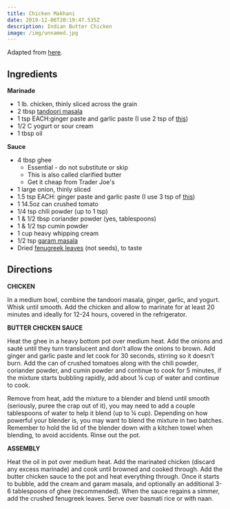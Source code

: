 ```yaml
---
title: Chicken Makhani
date: 2019-12-06T20:19:47.535Z
description: Indian Butter Chicken
image: /img/unnamed.jpg
---
```

Adapted from [here](http://littlespicejar.com/finger-lickin-butter-chicken-murgh-makhani/).

## Ingredients

**Marinade**

* 1 lb. chicken, thinly sliced across the grain
* 2 tbsp [tandoori masala](https://www.amazon.com/gp/product/B00EPDN00A)
* 1 tsp EACH:ginger paste and garlic paste
  (I use 2 tsp of [this](https://www.amazon.com/gp/product/B0057Y9J38))
* 1/2 C yogurt or sour cream
* 1 tbsp oil

**Sauce**

* 4 tbsp ghee 
  * Essential - do not substitute or skip
  * This is also called clarified butter
  * Get it cheap from Trader Joe's
* 1 large onion, thinly sliced
* 1.5 tsp EACH: ginger paste and garlic paste
  (I use 3 tsp of [this](https://www.amazon.com/gp/product/B0057Y9J38))
* 1 14.5oz can crushed tomato
* 1/4 tsp chili powder (up to 1 tsp)
* 1 & 1/2 tbsp coriander powder
  (yes, tablespoons)
* 1 & 1/2 tsp cumin powder
* 1 cup heavy whipping cream
* 1/2 tsp [garam masala](https://www.amazon.com/gp/product/B00309S13Q) 
* Dried [fenugreek leaves](https://www.amazon.com/gp/product/B018PUTG24) (not seeds), to taste

## Directions

**CHICKEN**

In a medium bowl, combine the tandoori masala, ginger, garlic, and yogurt. Whisk until smooth. Add the chicken and allow to marinate for at least 20 minutes and ideally for 12-24 hours, covered in the refrigerator.

**BUTTER CHICKEN SAUCE**

Heat the ghee in a heavy bottom pot over medium heat. Add the onions and sauté until they turn translucent and don’t allow the onions to brown. Add ginger and garlic paste and let cook for 30 seconds, stirring so it doesn’t burn. Add the can of crushed tomatoes along with the chili powder, coriander powder, and cumin powder and continue to cook for 5 minutes, if the mixture starts bubbling rapidly, add about ¼ cup of water and continue to cook.

Remove from heat, add the mixture to a blender and blend until smooth (seriously, puree the crap out of it), you may need to add a couple tablespoons of water to help it blend (up to ¼ cup). Depending on how powerful your blender is, you may want to blend the mixture in two batches. Remember to hold the lid of the blender down with a kitchen towel when blending, to avoid accidents.
 Rinse out the pot.

**ASSEMBLY**

Heat the oil in pot over medium heat. Add the marinated chicken (discard any excess marinade) and cook until browned and cooked through. Add the butter chicken sauce to the pot and heat everything through. Once it starts to bubble, add the cream and garam masala, and optionally an additional 3-6 tablespoons of ghee (recommended). When the sauce regains a simmer, add the crushed fenugreek leaves. Serve over basmati rice or with naan.
